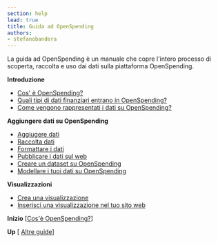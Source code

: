 ```yaml
---
section: help
lead: true
title: Guida ad OpenSpending
authors:
- stefanobandera
---
```

La guida ad OpenSpending è un manuale che copre l'intero processo di scoperta, raccolta e uso dai dati sulla piattaforma OpenSpending.

<strong>Introduzione</strong>

<ul>
<li><a href="./cose-openspending/">Cos' è OpenSpending?</a></li>
<li><a href="./quali-tipi-di-dati-finanziari-entrano-in-openspending/">Quali tipi di dati finanziari entrano in OpenSpending?</a></li>
<li><a href="./come-vengono-rappresentati-i-dati-su-openspending/">Come vengono rappresentati i dati su OpenSpending?</a></li>
</ul>
<strong>Aggiungere dati su OpenSpending</strong>

<ul>
<li><a href="./aggiungere-dati-ad-openspending/">Aggiugere dati</a></li>
<li><a href="./raccolta-dati/">Raccolta dati</a></li>
<li><a href="./formattare-i-dati/">Formattare i dati</a></li>
<li><a href="./pubblicare-i-dati-sul-web/">Pubblicare i dati sul web</a></li>
<li><a href="./creare-un-dataset-su-openspending/">Creare un dataset su OpenSpending</a></li>
<li><a href="./modellare-i-tuoi-dati-su-openspending/">Modellare i tuoi dati su OpenSpending</a></li>
</ul>
<strong>Visualizzazioni</strong>

<ul>
<li><a href="./crea-una-visualizzazione/">Crea una visualizzazione</a></li>
<li><a href="./inserisci-una-visualizzazione-nel-tuo-sito-web/">Inserisci una visualizzazione nel tuo sito web</a></li>
</ul>

**Inizio** [<a href="./cose-openspending/">Cos'è OpenSpending?</a>]

**Up** [ <a href="{{site.baseurl}}/help/guide/">Altre guide</a>]
